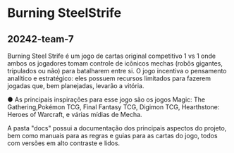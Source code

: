 
# Burning SteelStrife
## 20242-team-7

Burning Steel Strife é um jogo de cartas original competitivo 1 vs 1 onde ambos os jogadores tomam controle de icônicos mechas (robôs gigantes, tripulados ou não) para
batalharem entre si. O jogo incentiva o pensamento analítico e estratégico: eles possuem recursos limitados para fazerem jogadas que, bem planejadas, levarão a vitória.

● As principais inspirações para esse jogo são os jogos Magic: The Gathering,Pokémon TCG, Final Fantasy TCG, Digimon TCG, Hearthstone: Heroes of Warcraft, e várias mídias de Mecha.

A pasta "docs" possui a documentação dos principais aspectos do projeto, bem como manuais para as regras e guias para as cartas do jogo, todos com versões em alto contraste e lidos.

